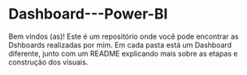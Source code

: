 # Dashboard---Power-BI
Bem vindos (as)! Este é um repositório onde você pode encontrar as Dshboards realizadas por mim. Em cada pasta está um Dashboard diferente, junto com um README explicando mais sobre as etapas e construção dos visuais.
